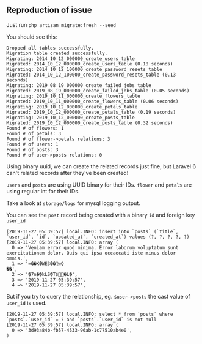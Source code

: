 ## Reproduction of issue

Just run
`php artisan migrate:fresh --seed`

You should see this:

```
Dropped all tables successfully.
Migration table created successfully.
Migrating: 2014_10_12_000000_create_users_table
Migrated: 2014_10_12_000000_create_users_table (0.18 seconds)
Migrating: 2014_10_12_100000_create_password_resets_table
Migrated: 2014_10_12_100000_create_password_resets_table (0.13 seconds)
Migrating: 2019_08_19_000000_create_failed_jobs_table
Migrated: 2019_08_19_000000_create_failed_jobs_table (0.05 seconds)
Migrating: 2019_10_11_000000_create_flowers_table
Migrated: 2019_10_11_000000_create_flowers_table (0.06 seconds)
Migrating: 2019_10_12_000000_create_petals_table
Migrated: 2019_10_12_000000_create_petals_table (0.19 seconds)
Migrating: 2019_10_12_000000_create_posts_table
Migrated: 2019_10_12_000000_create_posts_table (0.32 seconds)
Found # of flowers: 1
Found # of petals: 3
Found # of flower->petals relations: 3
Found # of users: 1
Found # of posts: 3
Found # of user->posts relations: 0
```
Using binary uuid, we can create the related records just fine, but Laravel 6 can't related records after they've been created!

`users` and `posts` are using UUID binary for their IDs.
`flower` and `petals` are using regular int for their IDs.

Take a look at `storage/logs` for mysql logging output.

You can see the `post` record being created with a binary `id` and foreign key `user_id`
```
[2019-11-27 05:39:57] local.INFO: insert into `posts` (`title`, `user_id`, `id`, `updated_at`, `created_at`) values (?, ?, ?, ?, ?)  
[2019-11-27 05:39:57] local.INFO: array (
  0 => 'Veniam error quod minima. Error laborum voluptatum sunt exercitationem dolor. Quis qui ipsa occaecati iste minus dolor omnis.',
  1 => '=��K�WE3��wQ
��',
  2 => '�7n��kLS�T$�L�',
  3 => '2019-11-27 05:39:57',
  4 => '2019-11-27 05:39:57',
```

But if you try to query the relationship, eg. `$user->posts` the cast value of `user_id` is used.
```
[2019-11-27 05:39:57] local.INFO: select * from `posts` where `posts`.`user_id` = ? and `posts`.`user_id` is not null  
[2019-11-27 05:39:57] local.INFO: array (
  0 => '3d93a84b-fb57-4533-96ab-1c77510ab4e0',
)  
```
